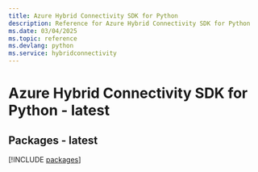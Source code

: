 ```yaml
---
title: Azure Hybrid Connectivity SDK for Python
description: Reference for Azure Hybrid Connectivity SDK for Python
ms.date: 03/04/2025
ms.topic: reference
ms.devlang: python
ms.service: hybridconnectivity
---
```

# Azure Hybrid Connectivity SDK for Python - latest
## Packages - latest
[!INCLUDE [packages](hybrid-connectivity-index.md)]